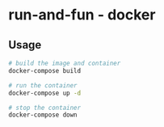 # run-and-fun - docker

## Usage

```bash
# build the image and container
docker-compose build

# run the container
docker-compose up -d

# stop the container
docker-compose down
```
